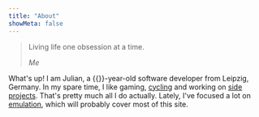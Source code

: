 ```yaml
---
title: "About"
showMeta: false
---
```

> Living life one obsession at a time.
>
> <cite>Me</cite>

What's up! I am Julian, a {{<age>}}-year-old software developer from Leipzig, Germany. In my spare time, I like gaming, [cycling](/tags/cycling/) and working on [side projects](/projects/). That's pretty much all I do actually. Lately, I've focused a lot on [emulation](/tags/emulation/), which will probably cover most of this site.
